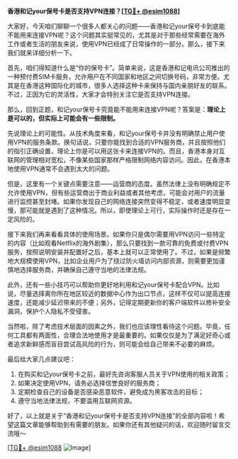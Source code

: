 **香港和记your保号卡是否支持VPN连接？[[TG💪+ @esim1088](https://t.me/s/esim1088)]**

大家好，今天咱们聊聊一个很多人都关心的问题——香港和记your保号卡到底能不能用来连接VPN呢？这个问题其实挺常见的，尤其是对于那些经常需要在海外工作或者生活的朋友来说，使用VPN已经成了日常操作的一部分。那么，接下来我们就来详细分析一下。

首先，咱们得知道什么是“你的保号卡”。简单来说，这是香港和记电讯公司推出的一种预付费SIM卡服务，允许用户在不同国家和地区之间切换号码，非常方便。尤其是在香港这种国际化的城市，很多人选择这种卡来保持与国内亲朋好友的联系。不过，正因为它的灵活性，大家才会特别关注它是否支持VPN连接。

那么，回到正题，和记your保号卡究竟能不能用来连接VPN呢？答案是：**理论上是可以的，但实际上可能会有一些限制。**

先说理论上的可能性。从技术角度来看，和记your保号卡并没有明确禁止用户使用VPN的服务条款。换句话说，只要你能找到合适的VPN服务商，并且按照他们的指引正确设置，理论上你是可以用这张卡来连接VPN的。而且，香港本身对互联网的管理相对宽松，不像某些国家那样严格限制网络内容访问。因此，在香港本地使用VPN通常不会遇到太大的问题。

但是，这里有一个关键点需要注意——运营商的态度。虽然法律上没有明确规定不允许使用VPN，但有些运营商出于商业利益或者其他考虑，可能会对用户的流量进行监控甚至封堵。如果你发现自己的网络连接突然变得不稳定，或者速度明显变慢，那可能就是遇到了这种情况。所以，即使理论上可行，实际操作时还是存在一定风险的。

接下来我们再来看看具体的使用场景。如果你只是偶尔需要用VPN访问一些特定的内容（比如观看Netflix的海外剧集），那么只要找到一款可靠的免费或付费VPN服务，按照说明安装并配置好之后，基本上就可以正常使用了。不过，如果是频繁地大规模使用VPN，比如企业用户为了绕过防火墙访问内部资源，则需要更加谨慎地选择服务商，并确保自己遵守当地的法律法规。

此外，还有一些小技巧可以帮助你更好地利用和记your保号卡配合VPN。比如说，尽量选择离你所在地区较近的数据中心作为出口节点，这样不仅可以提高连接速度，还能减少延迟带来的不便；另外，记得定期更新你的客户端软件以修补安全漏洞，保护个人隐私不受侵害。

当然啦，除了考虑技术层面的因素之外，我们也应该理性看待这个问题。毕竟，任何工具都有两面性，合理合法地使用才是最重要的。如果仅仅是为了满足好奇心或者追求新鲜感而盲目尝试高风险的行为，则可能会给自己带来不必要的麻烦。

最后给大家几点建议吧：
1. 在购买和记your保号卡之前，最好先咨询客服人员关于VPN使用的相关政策；
2. 如果决定使用VPN，请务必选择信誉良好的服务商；
3. 定期检查自己的设备是否感染恶意软件，避免成为黑客攻击的目标；
4. 遵守当地法律法规，不要滥用互联网资源。

好了，以上就是关于“香港和记your保号卡是否支持VPN连接”的全部内容啦！希望这篇文章能够帮助到有需要的朋友。如果你还有其他疑问的话，欢迎随时留言交流哦～

[[TG💪+ @esim1088](https://t.me/s/esim1088) ![Image](https://i.postimg.cc/4NQfJmqS/Snipaste-2025-05-13-00-14-12.png)]